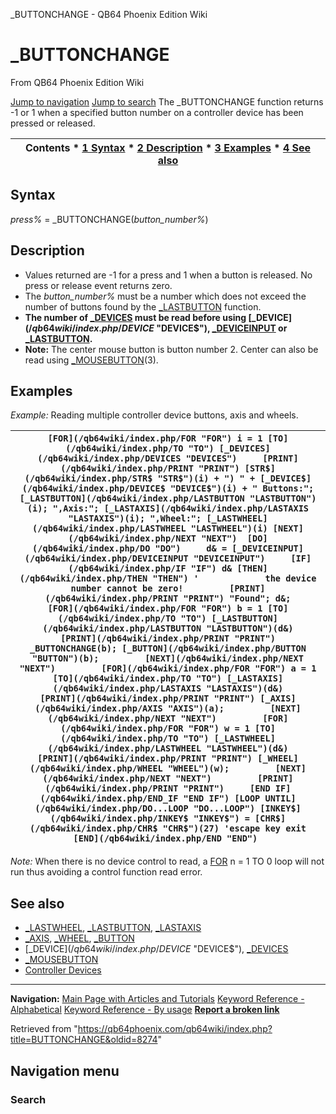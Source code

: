 


\_BUTTONCHANGE - QB64 Phoenix Edition Wiki








# \_BUTTONCHANGE



From QB64 Phoenix Edition Wiki



[Jump to navigation](#mw-head)
[Jump to search](#searchInput)
The \_BUTTONCHANGE function returns -1 or 1 when a specified button number on a controller device has been pressed or released.


  






| Contents * [1 Syntax](#Syntax) * [2 Description](#Description) * [3 Examples](#Examples) * [4 See also](#See_also) |
| --- |


## Syntax


*press%* = \_BUTTONCHANGE(*button\_number%*)
  




## Description


* Values returned are -1 for a press and 1 when a button is released. No press or release event returns zero.
* The *button\_number%* must be a number which does not exceed the number of buttons found by the [\_LASTBUTTON](/qb64wiki/index.php/LASTBUTTON "LASTBUTTON") function.
* **The number of [\_DEVICES](/qb64wiki/index.php/DEVICES "DEVICES") must be read before using [\_DEVICE$](/qb64wiki/index.php/DEVICE$ "DEVICE$"), [\_DEVICEINPUT](/qb64wiki/index.php/DEVICEINPUT "DEVICEINPUT") or [\_LASTBUTTON](/qb64wiki/index.php/LASTBUTTON "LASTBUTTON").**
* **Note:** The center mouse button is button number 2. Center can also be read using [\_MOUSEBUTTON](/qb64wiki/index.php/MOUSEBUTTON "MOUSEBUTTON")(3).


  




## Examples


*Example:* Reading multiple controller device buttons, axis and wheels.





| ``` [FOR](/qb64wiki/index.php/FOR "FOR") i = 1 [TO](/qb64wiki/index.php/TO "TO") [_DEVICES](/qb64wiki/index.php/DEVICES "DEVICES")     [PRINT](/qb64wiki/index.php/PRINT "PRINT") [STR$](/qb64wiki/index.php/STR$ "STR$")(i) + ") " + [_DEVICE$](/qb64wiki/index.php/DEVICE$ "DEVICE$")(i) + " Buttons:"; [_LASTBUTTON](/qb64wiki/index.php/LASTBUTTON "LASTBUTTON")(i); ",Axis:"; [_LASTAXIS](/qb64wiki/index.php/LASTAXIS "LASTAXIS")(i); ",Wheel:"; [_LASTWHEEL](/qb64wiki/index.php/LASTWHEEL "LASTWHEEL")(i) [NEXT](/qb64wiki/index.php/NEXT "NEXT")  [DO](/qb64wiki/index.php/DO "DO")     d& = [_DEVICEINPUT](/qb64wiki/index.php/DEVICEINPUT "DEVICEINPUT")     [IF](/qb64wiki/index.php/IF "IF") d& [THEN](/qb64wiki/index.php/THEN "THEN") '             the device number cannot be zero!         [PRINT](/qb64wiki/index.php/PRINT "PRINT") "Found"; d&;         [FOR](/qb64wiki/index.php/FOR "FOR") b = 1 [TO](/qb64wiki/index.php/TO "TO") [_LASTBUTTON](/qb64wiki/index.php/LASTBUTTON "LASTBUTTON")(d&)             [PRINT](/qb64wiki/index.php/PRINT "PRINT") _BUTTONCHANGE(b); [_BUTTON](/qb64wiki/index.php/BUTTON "BUTTON")(b);         [NEXT](/qb64wiki/index.php/NEXT "NEXT")         [FOR](/qb64wiki/index.php/FOR "FOR") a = 1 [TO](/qb64wiki/index.php/TO "TO") [_LASTAXIS](/qb64wiki/index.php/LASTAXIS "LASTAXIS")(d&)             [PRINT](/qb64wiki/index.php/PRINT "PRINT") [_AXIS](/qb64wiki/index.php/AXIS "AXIS")(a);         [NEXT](/qb64wiki/index.php/NEXT "NEXT")         [FOR](/qb64wiki/index.php/FOR "FOR") w = 1 [TO](/qb64wiki/index.php/TO "TO") [_LASTWHEEL](/qb64wiki/index.php/LASTWHEEL "LASTWHEEL")(d&)             [PRINT](/qb64wiki/index.php/PRINT "PRINT") [_WHEEL](/qb64wiki/index.php/WHEEL "WHEEL")(w);         [NEXT](/qb64wiki/index.php/NEXT "NEXT")         [PRINT](/qb64wiki/index.php/PRINT "PRINT")     [END IF](/qb64wiki/index.php/END_IF "END IF") [LOOP UNTIL](/qb64wiki/index.php/DO...LOOP "DO...LOOP") [INKEY$](/qb64wiki/index.php/INKEY$ "INKEY$") = [CHR$](/qb64wiki/index.php/CHR$ "CHR$")(27) 'escape key exit  [END](/qb64wiki/index.php/END "END")  ``` |
| --- |


*Note:* When there is no device control to read, a [FOR](/qb64wiki/index.php/FOR...NEXT "FOR...NEXT") n = 1 TO 0 loop will not run thus avoiding a control function read error.
  




## See also


* [\_LASTWHEEL](/qb64wiki/index.php/LASTWHEEL "LASTWHEEL"), [\_LASTBUTTON](/qb64wiki/index.php/LASTBUTTON "LASTBUTTON"), [\_LASTAXIS](/qb64wiki/index.php/LASTAXIS "LASTAXIS")
* [\_AXIS](/qb64wiki/index.php/AXIS "AXIS"), [\_WHEEL](/qb64wiki/index.php/WHEEL "WHEEL"), [\_BUTTON](/qb64wiki/index.php/BUTTON "BUTTON")
* [\_DEVICE$](/qb64wiki/index.php/DEVICE$ "DEVICE$"), [\_DEVICES](/qb64wiki/index.php/DEVICES "DEVICES")
* [\_MOUSEBUTTON](/qb64wiki/index.php/MOUSEBUTTON "MOUSEBUTTON")
* [Controller Devices](/qb64wiki/index.php/Controller_Devices "Controller Devices")


  






---


**Navigation:**
[Main Page with Articles and Tutorials](/qb64wiki/index.php/Main_Page "Main Page")
[Keyword Reference - Alphabetical](/qb64wiki/index.php/Keyword_Reference_-_Alphabetical "Keyword Reference - Alphabetical")
[Keyword Reference - By usage](/qb64wiki/index.php/Keyword_Reference_-_By_usage "Keyword Reference - By usage")
**[Report a broken link](https://qb64phoenix.com/forum/showthread.php?tid=2800)**  





Retrieved from "<https://qb64phoenix.com/qb64wiki/index.php?title=BUTTONCHANGE&oldid=8274>"




## Navigation menu








### Search





















